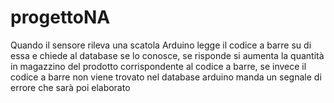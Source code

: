 # progettoNA

Quando il sensore rileva una scatola Arduino legge il codice a barre su di essa 
e chiede al database se lo conosce, se risponde si aumenta la quantità in 
magazzino del prodotto corrispondente al codice a barre, se invece il codice a barre
non viene trovato nel database arduino manda un segnale di errore che sarà poi elaborato

